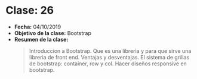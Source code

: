 # Clase: 26

- **Fecha:** 04/10/2019
- **Objetivo de la clase:** Bootstrap
- **Resumen de la clase:**
  > Introduccion a Bootstrap. Que es una libreria y para que sirve una libreria de front end. Ventajas y desventajas. El sistema de grillas de bootstrap: container, row y col. Hacer diseños responsive en bootstrap.
